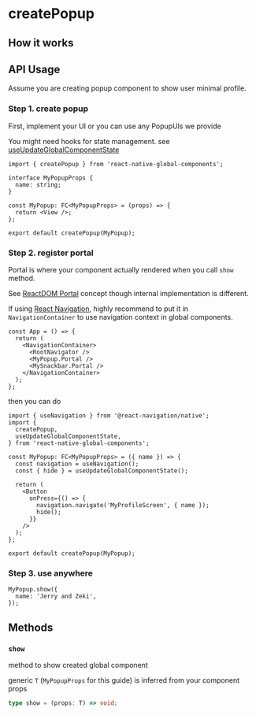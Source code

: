 # createPopup

## How it works

## API Usage

Assume you are creating popup component to show user minimal profile.

### Step 1. create popup

First, implement your UI or you can use any PopupUIs we provide

You might need hooks for state management. see [useUpdateGlobalComponentState](/docs/hooks/useUpdateGlobalComponentState)

```tsx title="MyPopup.tsx"
import { createPopup } from 'react-native-global-components';

interface MyPopupProps {
  name: string;
}

const MyPopup: FC<MyPopupProps> = (props) => {
  return <View />;
};

export default createPopup(MyPopup);
```

### Step 2. register portal

Portal is where your component actually rendered when you call `show` method.

See [ReactDOM Portal](https://reactjs.org/docs/portals.html) concept though internal implementation is different.

If using [React Navigation](https://reactnavigation.org/), highly recommend to put it in `NavigationContainer` to use navigation context in global components.

```tsx title="App.tsx"
const App = () => {
  return (
    <NavigationContainer>
      <RootNavigator />
      <MyPopup.Portal />
      <MySnackbar.Portal />
    </NavigationContainer>
  );
};
```

then you can do

```tsx title="MyPopup.tsx"
import { useNavigation } from '@react-navigation/native';
import {
  createPopup,
  useUpdateGlobalComponentState,
} from 'react-native-global-components';

const MyPopup: FC<MyPopupProps> = ({ name }) => {
  const navigation = useNavigation();
  const { hide } = useUpdateGlobalComponentState();

  return (
    <Button
      onPress={() => {
        navigation.navigate('MyProfileScreen', { name });
        hide();
      }}
    />
  );
};

export default createPopup(MyPopup);
```

### Step 3. use anywhere

```tsx
MyPopup.show({
  name: 'Jerry and Zeki',
});
```

## Methods

### `show`

method to show created global component

generic `T` (`MyPopupProps` for this guide) is inferred from your component props

```ts
type show = (props: T) => void;
```
